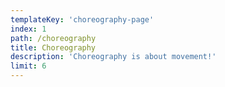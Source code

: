 ```yaml
---
templateKey: 'choreography-page'
index: 1
path: /choreography
title: Choreography
description: 'Choreography is about movement!'
limit: 6
---
```

